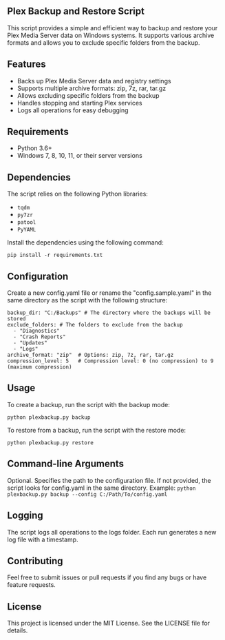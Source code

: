 ## Plex Backup and Restore Script ##
 
This script provides a simple and efficient way to backup and restore your Plex Media Server data on Windows systems. It supports various archive formats and allows you to exclude specific folders from the backup.

## Features ##

- Backs up Plex Media Server data and registry settings
- Supports multiple archive formats: zip, 7z, rar, tar.gz
- Allows excluding specific folders from the backup
- Handles stopping and starting Plex services
- Logs all operations for easy debugging

## Requirements ##

- Python 3.6+
- Windows 7, 8, 10, 11, or their server versions

## Dependencies ##

The script relies on the following Python libraries:

- `tqdm`
- `py7zr`
- `patool`
- `PyYAML`

Install the dependencies using the following command:

```
pip install -r requirements.txt
```

## Configuration ##
Create a new config.yaml file or rename the "config.sample.yaml" in the same directory as the script with the following structure:

```
backup_dir: "C:/Backups" # The directory where the backups will be stored
exclude_folders: # The folders to exclude from the backup
  - "Diagnostics"
  - "Crash Reports"
  - "Updates"
  - "Logs"
archive_format: "zip"  # Options: zip, 7z, rar, tar.gz
compression_level: 5   # Compression level: 0 (no compression) to 9 (maximum compression)
```

## Usage ##

To create a backup, run the script with the backup mode:
```
python plexbackup.py backup
```
To restore from a backup, run the script with the restore mode:
```
python plexbackup.py restore
```

## Command-line Arguments ##
Optional. Specifies the path to the configuration file. If not provided, the script looks for config.yaml in the same directory.
Example:
```python plexbackup.py backup --config C:/Path/To/config.yaml```

## Logging ##

The script logs all operations to the logs folder. Each run generates a new log file with a timestamp.

## Contributing ##

Feel free to submit issues or pull requests if you find any bugs or have feature requests.

## License ##

This project is licensed under the MIT License. See the LICENSE file for details.
